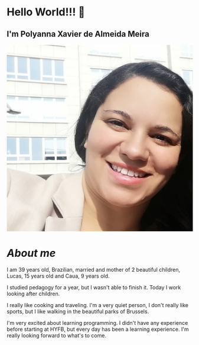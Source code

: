 # Hello World!!! 👋

## I'm Polyanna Xavier de Almeida Meira

![minha foto](./img/polyannameira.jpeg)

# ***About me***


I am 39 years old, Brazilian, married and mother of 2 beautiful children, Lucas, 15 years old and Caua, 9 years old.

I studied pedagogy for a year, but I wasn't able to finish it. Today I work looking after children. 

I really like cooking and traveling. I'm a very quiet person, I don't really like sports, but I like walking in the beautiful parks of Brussels.

I'm very excited about learning programming. I didn't have any experience before starting at HYFB, but every day has been a learning experience. 
I'm really looking forward to what's to come.

